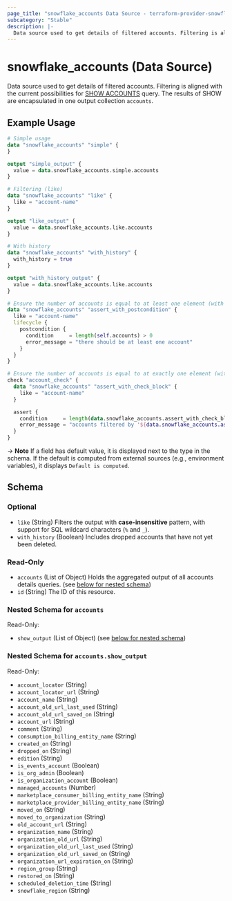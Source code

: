 ```yaml
---
page_title: "snowflake_accounts Data Source - terraform-provider-snowflake"
subcategory: "Stable"
description: |-
  Data source used to get details of filtered accounts. Filtering is aligned with the current possibilities for SHOW ACCOUNTS https://docs.snowflake.com/en/sql-reference/sql/show-accounts query. The results of SHOW are encapsulated in one output collection accounts.
---
```


# snowflake_accounts (Data Source)

Data source used to get details of filtered accounts. Filtering is aligned with the current possibilities for [SHOW ACCOUNTS](https://docs.snowflake.com/en/sql-reference/sql/show-accounts) query. The results of SHOW are encapsulated in one output collection `accounts`.

## Example Usage

```terraform
# Simple usage
data "snowflake_accounts" "simple" {
}

output "simple_output" {
  value = data.snowflake_accounts.simple.accounts
}

# Filtering (like)
data "snowflake_accounts" "like" {
  like = "account-name"
}

output "like_output" {
  value = data.snowflake_accounts.like.accounts
}

# With history
data "snowflake_accounts" "with_history" {
  with_history = true
}

output "with_history_output" {
  value = data.snowflake_accounts.like.accounts
}

# Ensure the number of accounts is equal to at least one element (with the use of postcondition)
data "snowflake_accounts" "assert_with_postcondition" {
  like = "account-name"
  lifecycle {
    postcondition {
      condition     = length(self.accounts) > 0
      error_message = "there should be at least one account"
    }
  }
}

# Ensure the number of accounts is equal to at exactly one element (with the use of check block)
check "account_check" {
  data "snowflake_accounts" "assert_with_check_block" {
    like = "account-name"
  }

  assert {
    condition     = length(data.snowflake_accounts.assert_with_check_block.accounts) == 1
    error_message = "accounts filtered by '${data.snowflake_accounts.assert_with_check_block.like}' returned ${length(data.snowflake_accounts.assert_with_check_block.accounts)} accounts where one was expected"
  }
}
```

-> **Note** If a field has default value, it is displayed next to the type in the schema. If the default is computed from external sources (e.g., environment variables), it displays `Default is computed`.

<!-- schema generated by tfplugindocs -->
## Schema

### Optional

- `like` (String) Filters the output with **case-insensitive** pattern, with support for SQL wildcard characters (`%` and `_`).
- `with_history` (Boolean) Includes dropped accounts that have not yet been deleted.

### Read-Only

- `accounts` (List of Object) Holds the aggregated output of all accounts details queries. (see [below for nested schema](#nestedatt--accounts))
- `id` (String) The ID of this resource.

<a id="nestedatt--accounts"></a>
### Nested Schema for `accounts`

Read-Only:

- `show_output` (List of Object) (see [below for nested schema](#nestedobjatt--accounts--show_output))

<a id="nestedobjatt--accounts--show_output"></a>
### Nested Schema for `accounts.show_output`

Read-Only:

- `account_locator` (String)
- `account_locator_url` (String)
- `account_name` (String)
- `account_old_url_last_used` (String)
- `account_old_url_saved_on` (String)
- `account_url` (String)
- `comment` (String)
- `consumption_billing_entity_name` (String)
- `created_on` (String)
- `dropped_on` (String)
- `edition` (String)
- `is_events_account` (Boolean)
- `is_org_admin` (Boolean)
- `is_organization_account` (Boolean)
- `managed_accounts` (Number)
- `marketplace_consumer_billing_entity_name` (String)
- `marketplace_provider_billing_entity_name` (String)
- `moved_on` (String)
- `moved_to_organization` (String)
- `old_account_url` (String)
- `organization_name` (String)
- `organization_old_url` (String)
- `organization_old_url_last_used` (String)
- `organization_old_url_saved_on` (String)
- `organization_url_expiration_on` (String)
- `region_group` (String)
- `restored_on` (String)
- `scheduled_deletion_time` (String)
- `snowflake_region` (String)
